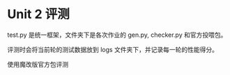 # Unit 2 评测

test.py 是统一框架，文件夹下是各次作业的 gen.py, checker.py 和官方投喂包。

评测时会将当前轮的测试数据放到 logs 文件夹下，并记录每一轮的性能得分。

使用魔改版官方包评测
